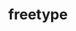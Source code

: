 ---
title: "freetype"
layout: cache
categories: [package, v0.18.1]
meta: {"versions": ["2.10.2", "2.11.1"], "compilers": ["gcc@=7.3.1", "gcc@=7.5.0"], "oss": ["amzn2", "ubuntu18.04"], "platforms": ["linux"], "targets": ["aarch64", "graviton2", "x86_64", "x86_64_v3", "x86_64_v4"], "stacks": ["aws-isc", "aws-isc-aarch64", "data-vis-sdk", "e4s", "radiuss", "root"], "num_specs": 6, "num_specs_by_stack": {"root": 6, "data-vis-sdk": 1, "radiuss": 1, "e4s": 1, "aws-isc": 2, "aws-isc-aarch64": 2}}
spec_details: [{"hash": "2z32njiv7k4rlodkpyequ2qt7tlhxkxh", "compiler": "gcc@=7.5.0", "versions": ["2.10.2"], "os": "ubuntu18.04", "platform": "linux", "target": "x86_64", "variants": [], "stacks": ["root", "data-vis-sdk"], "size": "-", "tarball": "https://binaries.spack.io/releases/v0.18.1/build_cache/linux-ubuntu18.04-x86_64/gcc-7.5.0/freetype-2.10.2/linux-ubuntu18.04-x86_64-gcc-7.5.0-freetype-2.10.2-2z32njiv7k4rlodkpyequ2qt7tlhxkxh.spack"}, {"hash": "ddr53rw5s6z7edhwzn3zi52kx5npaaz7", "compiler": "gcc@=7.5.0", "versions": ["2.11.1"], "os": "ubuntu18.04", "platform": "linux", "target": "x86_64", "variants": [], "stacks": ["root", "radiuss", "e4s"], "size": "-", "tarball": "https://binaries.spack.io/releases/v0.18.1/build_cache/linux-ubuntu18.04-x86_64/gcc-7.5.0/freetype-2.11.1/linux-ubuntu18.04-x86_64-gcc-7.5.0-freetype-2.11.1-ddr53rw5s6z7edhwzn3zi52kx5npaaz7.spack"}, {"hash": "cxwkd2ukb6dyucdijjimk56ydquew4sv", "compiler": "gcc@=7.3.1", "versions": ["2.11.1"], "os": "amzn2", "platform": "linux", "target": "x86_64_v3", "variants": [], "stacks": ["root", "aws-isc"], "size": "-", "tarball": "https://binaries.spack.io/releases/v0.18.1/build_cache/linux-amzn2-x86_64_v3/gcc-7.3.1/freetype-2.11.1/linux-amzn2-x86_64_v3-gcc-7.3.1-freetype-2.11.1-cxwkd2ukb6dyucdijjimk56ydquew4sv.spack"}, {"hash": "ljpl54lzsfmidez262fvcdru6ltls5mv", "compiler": "gcc@=7.3.1", "versions": ["2.11.1"], "os": "amzn2", "platform": "linux", "target": "graviton2", "variants": [], "stacks": ["aws-isc-aarch64", "root"], "size": "-", "tarball": "https://binaries.spack.io/releases/v0.18.1/build_cache/linux-amzn2-graviton2/gcc-7.3.1/freetype-2.11.1/linux-amzn2-graviton2-gcc-7.3.1-freetype-2.11.1-ljpl54lzsfmidez262fvcdru6ltls5mv.spack"}, {"hash": "vwb2lhz24twxtnvjcikq4l4iajwys44q", "compiler": "gcc@=7.3.1", "versions": ["2.11.1"], "os": "amzn2", "platform": "linux", "target": "aarch64", "variants": [], "stacks": ["aws-isc-aarch64", "root"], "size": "-", "tarball": "https://binaries.spack.io/releases/v0.18.1/build_cache/linux-amzn2-aarch64/gcc-7.3.1/freetype-2.11.1/linux-amzn2-aarch64-gcc-7.3.1-freetype-2.11.1-vwb2lhz24twxtnvjcikq4l4iajwys44q.spack"}, {"hash": "tvijkzo6xbh6dyrf6x43e2zekxohiabx", "compiler": "gcc@=7.3.1", "versions": ["2.11.1"], "os": "amzn2", "platform": "linux", "target": "x86_64_v4", "variants": [], "stacks": ["root", "aws-isc"], "size": "-", "tarball": "https://binaries.spack.io/releases/v0.18.1/build_cache/linux-amzn2-x86_64_v4/gcc-7.3.1/freetype-2.11.1/linux-amzn2-x86_64_v4-gcc-7.3.1-freetype-2.11.1-tvijkzo6xbh6dyrf6x43e2zekxohiabx.spack"}]
---